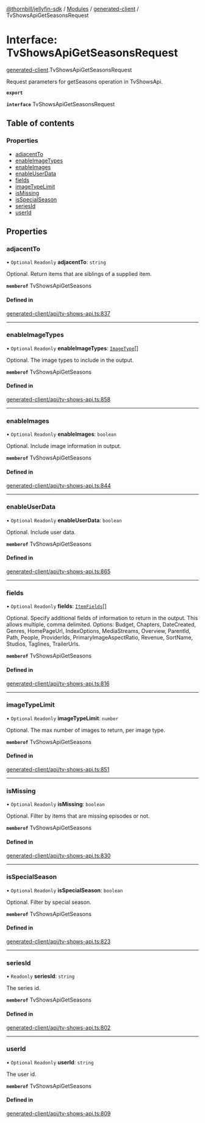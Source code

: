 [@thornbill/jellyfin-sdk](../README.md) / [Modules](../modules.md) / [generated-client](../modules/generated_client.md) / TvShowsApiGetSeasonsRequest

# Interface: TvShowsApiGetSeasonsRequest

[generated-client](../modules/generated_client.md).TvShowsApiGetSeasonsRequest

Request parameters for getSeasons operation in TvShowsApi.

**`export`**

**`interface`** TvShowsApiGetSeasonsRequest

## Table of contents

### Properties

- [adjacentTo](generated_client.TvShowsApiGetSeasonsRequest.md#adjacentto)
- [enableImageTypes](generated_client.TvShowsApiGetSeasonsRequest.md#enableimagetypes)
- [enableImages](generated_client.TvShowsApiGetSeasonsRequest.md#enableimages)
- [enableUserData](generated_client.TvShowsApiGetSeasonsRequest.md#enableuserdata)
- [fields](generated_client.TvShowsApiGetSeasonsRequest.md#fields)
- [imageTypeLimit](generated_client.TvShowsApiGetSeasonsRequest.md#imagetypelimit)
- [isMissing](generated_client.TvShowsApiGetSeasonsRequest.md#ismissing)
- [isSpecialSeason](generated_client.TvShowsApiGetSeasonsRequest.md#isspecialseason)
- [seriesId](generated_client.TvShowsApiGetSeasonsRequest.md#seriesid)
- [userId](generated_client.TvShowsApiGetSeasonsRequest.md#userid)

## Properties

### adjacentTo

• `Optional` `Readonly` **adjacentTo**: `string`

Optional. Return items that are siblings of a supplied item.

**`memberof`** TvShowsApiGetSeasons

#### Defined in

[generated-client/api/tv-shows-api.ts:837](https://github.com/thornbill/jellyfin-sdk-typescript/blob/b5d0506/src/generated-client/api/tv-shows-api.ts#L837)

___

### enableImageTypes

• `Optional` `Readonly` **enableImageTypes**: [`ImageType`](../enums/generated_client.ImageType.md)[]

Optional. The image types to include in the output.

**`memberof`** TvShowsApiGetSeasons

#### Defined in

[generated-client/api/tv-shows-api.ts:858](https://github.com/thornbill/jellyfin-sdk-typescript/blob/b5d0506/src/generated-client/api/tv-shows-api.ts#L858)

___

### enableImages

• `Optional` `Readonly` **enableImages**: `boolean`

Optional. Include image information in output.

**`memberof`** TvShowsApiGetSeasons

#### Defined in

[generated-client/api/tv-shows-api.ts:844](https://github.com/thornbill/jellyfin-sdk-typescript/blob/b5d0506/src/generated-client/api/tv-shows-api.ts#L844)

___

### enableUserData

• `Optional` `Readonly` **enableUserData**: `boolean`

Optional. Include user data.

**`memberof`** TvShowsApiGetSeasons

#### Defined in

[generated-client/api/tv-shows-api.ts:865](https://github.com/thornbill/jellyfin-sdk-typescript/blob/b5d0506/src/generated-client/api/tv-shows-api.ts#L865)

___

### fields

• `Optional` `Readonly` **fields**: [`ItemFields`](../enums/generated_client.ItemFields.md)[]

Optional. Specify additional fields of information to return in the output. This allows multiple, comma delimited. Options: Budget, Chapters, DateCreated, Genres, HomePageUrl, IndexOptions, MediaStreams, Overview, ParentId, Path, People, ProviderIds, PrimaryImageAspectRatio, Revenue, SortName, Studios, Taglines, TrailerUrls.

**`memberof`** TvShowsApiGetSeasons

#### Defined in

[generated-client/api/tv-shows-api.ts:816](https://github.com/thornbill/jellyfin-sdk-typescript/blob/b5d0506/src/generated-client/api/tv-shows-api.ts#L816)

___

### imageTypeLimit

• `Optional` `Readonly` **imageTypeLimit**: `number`

Optional. The max number of images to return, per image type.

**`memberof`** TvShowsApiGetSeasons

#### Defined in

[generated-client/api/tv-shows-api.ts:851](https://github.com/thornbill/jellyfin-sdk-typescript/blob/b5d0506/src/generated-client/api/tv-shows-api.ts#L851)

___

### isMissing

• `Optional` `Readonly` **isMissing**: `boolean`

Optional. Filter by items that are missing episodes or not.

**`memberof`** TvShowsApiGetSeasons

#### Defined in

[generated-client/api/tv-shows-api.ts:830](https://github.com/thornbill/jellyfin-sdk-typescript/blob/b5d0506/src/generated-client/api/tv-shows-api.ts#L830)

___

### isSpecialSeason

• `Optional` `Readonly` **isSpecialSeason**: `boolean`

Optional. Filter by special season.

**`memberof`** TvShowsApiGetSeasons

#### Defined in

[generated-client/api/tv-shows-api.ts:823](https://github.com/thornbill/jellyfin-sdk-typescript/blob/b5d0506/src/generated-client/api/tv-shows-api.ts#L823)

___

### seriesId

• `Readonly` **seriesId**: `string`

The series id.

**`memberof`** TvShowsApiGetSeasons

#### Defined in

[generated-client/api/tv-shows-api.ts:802](https://github.com/thornbill/jellyfin-sdk-typescript/blob/b5d0506/src/generated-client/api/tv-shows-api.ts#L802)

___

### userId

• `Optional` `Readonly` **userId**: `string`

The user id.

**`memberof`** TvShowsApiGetSeasons

#### Defined in

[generated-client/api/tv-shows-api.ts:809](https://github.com/thornbill/jellyfin-sdk-typescript/blob/b5d0506/src/generated-client/api/tv-shows-api.ts#L809)
